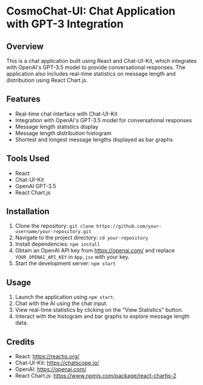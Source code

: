 # CosmoChat-UI: Chat Application with GPT-3 Integration

## Overview
This is a chat application built using React and Chat-UI-Kit, which integrates with OpenAI's GPT-3.5 model to provide conversational responses. The application also includes real-time statistics on message length and distribution using React Chart.js.

## Features
- Real-time chat interface with Chat-UI-Kit
- Integration with OpenAI's GPT-3.5 model for conversational responses
- Message length statistics display
- Message length distribution histogram
- Shortest and longest message lengths displayed as bar graphs

## Tools Used
- React
- Chat-UI-Kit
- OpenAI GPT-3.5
- React Chart.js

## Installation
1. Clone the repository: `git clone https://github.com/your-username/your-repository.git`
2. Navigate to the project directory: `cd your-repository`
3. Install dependencies: `npm install`
4. Obtain an OpenAI API key from https://openai.com/ and replace `YOUR_OPENAI_API_KEY` in `App.jsx` with your key.
5. Start the development server: `npm start`

## Usage
1. Launch the application using `npm start`.
2. Chat with the AI using the chat input.
3. View real-time statistics by clicking on the "View Statistics" button.
4. Interact with the histogram and bar graphs to explore message length data.

## Credits
- React: https://reactjs.org/
- Chat-UI-Kit: https://chatscope.io/
- OpenAI: https://openai.com/
- React Chart.js: https://www.npmjs.com/package/react-chartjs-2

